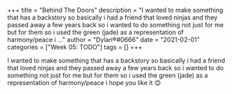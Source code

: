 +++
title = "Behind The Doors"
description = "I wanted to make something that has a backstory so basically i had a friend that loved ninjas and they passed away a few years back so i wanted to do something not just for me but for them so i used the green (jade) as a representation of harmony/peace i ..."
author = "Dylan®#0666"
date = "2021-02-01"
categories = ["Week 05: TODO"]
tags = []
+++

I wanted to make something that has a backstory so basically i had a friend that loved ninjas and they passed away a few years back so i wanted to do something not just for me but for them so i used the green (jade) as a representation of harmony/peace i hope you like it 😊
